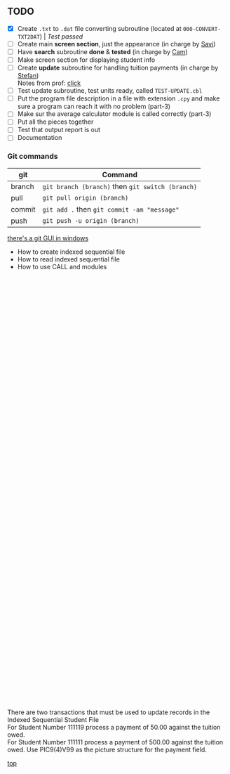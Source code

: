 ## TODO <a id="todo"></a>

- [x] Create `.txt` to `.dat` file converting subroutine (located at `000-CONVERT-TXT2DAT`) | _Test passed_
- [ ] Create main **screen section**, just the appearance (in charge by [Savi]())
- [ ] Have **search** subroutine **done** & **tested** (in charge by [Cam]())
- [ ] Make screen section for displaying student info
- [ ] Create **update** subroutine for handling tuition payments (in charge by [Stefan]())  
        Notes from prof: [click](#click)
- [ ] Test update subroutine, test units ready, called `TEST-UPDATE.cbl`
- [ ] Put the program file description in a file with extension `.cpy` and make sure a program can reach it with no problem (part-3)
- [ ] Make sur the average calculator module is called correctly (part-3)
- [ ] Put all the pieces together
- [ ] Test that output report is out 
- [ ] Documentation

### Git commands

git|Command
-|-
branch|`git branch (branch)` then `git switch (branch)`
pull|`git pull origin (branch)`
commit|`git add .` then `git commit -am "message"`
push|`git push -u origin (branch)`

[there's a git GUI in windows](git.png)

- How to create indexed sequential file
- How to read indexed sequential file
- How to use CALL and modules

<br></br><br></br><br></br><br></br><br></br><br></br><br></br><br></br><br></br></br><br></br><br></br><br></br><br></br><br></br><br></br><br></br><br></br><br></br><br></br><br></br><br></br><br></br><br></br><br></br><br></br><br></br><br></br><br></br>

<a id="click"></a>
There are two transactions that must be used to update records in the Indexed Sequential Student File   
        For Student Number 111119 process a payment of  50.00 against the tuition owed.    
        For Student Number 111111 process a payment of 500.00 against the tuition owed.
        Use PIC9(4)V99 as the picture structure for the payment field.

[top](#todo)
